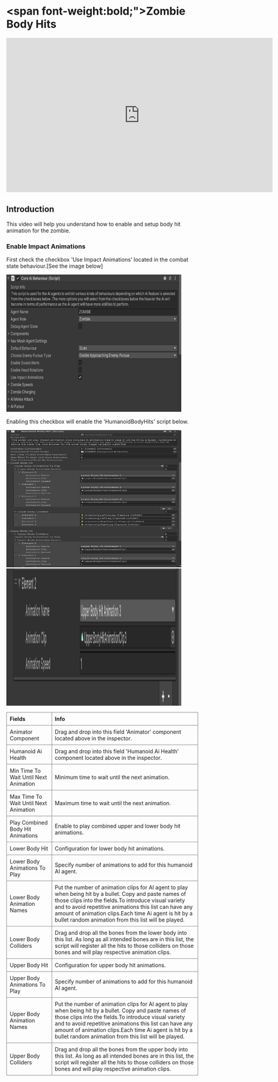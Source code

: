 # <span font-weight:bold;">Zombie Body Hits</span>

<div class="video-container">
    <iframe width="700" height="405" src="https://www.youtube.com/embed/hVD0wtHb4UM?si=PUNwfF04UUhETk_2" title="YouTube video player" frameborder="0" allow="accelerometer; autoplay; clipboard-write; encrypted-media; gyroscope; picture-in-picture; web-share" referrerpolicy="strict-origin-when-cross-origin" allowfullscreen></iframe>
</div>

## Introduction
This video will help you understand how to enable and setup body hit animation for the zombie.

### Enable Impact Animations
First check the checkbox 'Use Impact Animations' located in the combat state behaviour.[See the image below] 

<img src="Images/Zombie_Body_Hits.png" alt="alt text" width="460" height="360">

Enabling this checkbox will enable the 'HumanoidBodyHits' script below.

<img src="Images/Zombie_BodyHits_Script1.png" alt="alt text" width="460" height="360">    
<img src="Images/Zombie_BodyHits_Script2.png" alt="alt text" width="460" height="360">

<style>
    .custom-table {
        border-collapse: collapse;
        width: 100%;
    }
    .custom-table th, .custom-table td {
        border: 1px solid grey;
        padding: 8px;
        text-align: left;
    }
</style>

<table class="custom-table">
    <tr>
        <th>Fields</th>
        <th>Info</th>
    </tr>
    <tr>
        <td>Animator Component</td>
        <td>Drag and drop into this field 'Animator' component located above in the inspector.</td>
    </tr>
    <tr>
        <td>Humanoid Ai Health</td>
        <td>Drag and drop into this field 'Humanoid Ai Health' component located above in the inspector.</td>
    </tr>
    <tr>
        <td>Min Time To Wait Until Next Animation</td>
        <td>Minimum time to wait until the next animation.</td>
    </tr>
    <tr>
        <td>Max Time To Wait Until Next Animation</td>
        <td>Maximum time to wait until the next animation.</td>
    </tr>
    <tr>
        <td>Play Combined Body Hit Animations</td>
        <td>Enable to play combined upper and lower body hit animations.</td>
    </tr>
    <tr>
        <td>Lower Body Hit</td>
        <td>Configuration for lower body hit animations.</td>
    </tr>
    <tr>
        <td>Lower Body Animations To Play</td>
        <td>Specify number of animations to add for this humanoid AI agent.</td>
    </tr>
    <tr>
        <td>Lower Body Animation Names</td>
        <td>Put the number of animation clips for AI agent to play when being hit by a bullet. Copy and paste names of those clips into the fields.To introduce visual variety and to avoid repetitive animations this list can have any amount of animation clips.Each time Ai agent is hit by a bullet random animation from this list will be played. </td>
    </tr>
    <tr>
        <td>Lower Body Colliders</td>
        <td>Drag and drop all the bones from the lower body into this list. As long as all intended bones are in this list, the script will register all the hits to those colliders on those bones and will play respective animation clips.</td>
    </tr>
    <tr>
        <td>Upper Body Hit</td>
        <td>Configuration for upper body hit animations.</td>
    </tr>
    <tr>
        <td>Upper Body Animations To Play</td>
        <td>Specify number of animations to add for this humanoid AI agent.</td>
    </tr>
    <tr>
        <td>Upper Body Animation Names</td>
        <td>Put the number of animation clips for AI agent to play when being hit by a bullet. Copy and paste names of those clips into the fields.To introduce visual variety and to avoid repetitive animations this list can have any amount of animation clips.Each time Ai agent is hit by a bullet random animation from this list will be played.</td>
    </tr>
    <tr>
        <td>Upper Body Colliders</td>
        <td>Drag and drop all the bones from the upper body into this list. As long as all intended bones are in this list, the script will register all the hits to those colliders on those bones and will play respective animation clips.</td>
    </tr>
</table>






